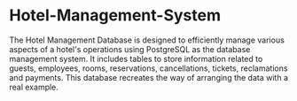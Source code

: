 # Hotel-Management-System
The Hotel Management Database is designed to efficiently manage various aspects of a hotel's operations using PostgreSQL as the database management system. It includes tables to store information related to guests, employees, rooms, reservations, cancellations, tickets, reclamations and payments. This database recreates the way of arranging the data with a real example.
